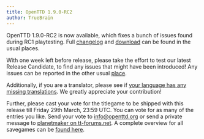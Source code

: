 ```yaml
---
title: OpenTTD 1.9.0-RC2
author: TrueBrain
---
```


OpenTTD 1.9.0-RC2 is now available, which fixes a bunch of issues found during RC1 playtesting.
Full [changelog](https://proxy.binaries.openttd.org/openttd-releases/1.9.0-RC2/changelog.txt) and [download](https://www.openttd.org/downloads/openttd-releases/testing.html) can be found in the usual places.

With one week left before release, please take the effort to test our latest Release Candidate, to find any issues that might have been introduced!
Any issues can be reported in the other usual [place](https://github.com/OpenTTD/OpenTTD/issues).

Additionally, if you are a translator, please see if [your language has any missing translations](https://translator.openttd.org/project/openttd-trunk).
We greatly appreciate your contribution!

Further, please cast your vote for the titlegame to be shipped with this release till Friday 29th March, 23:59 UTC.
You can vote for as many of the entries you like.
Send your vote to [info@openttd.org](mailto:info@openttd.org) or send a private message to [planetmaker on tt-forums.net](https://tt-forums.net/viewtopic.php?f=29&t=84827).
A complete overview for all savegames can be [found here](https://devs.openttd.org/~planetmaker/public_html/titlegame/round1).
